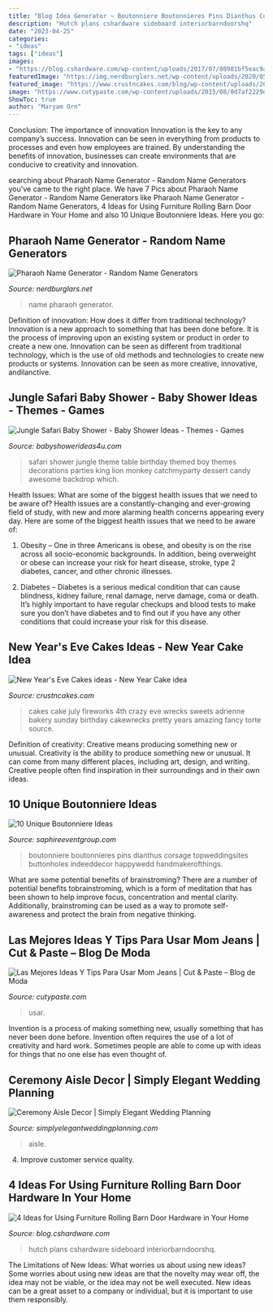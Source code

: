 ```yaml
---
title: "Blog Idea Generator ~ Boutonniere Boutonnieres Pins Dianthus Corsage Topweddingsites Buttonholes Indeeddecor Happywedd Handmakerofthings"
description: "Hutch plans cshardware sideboard interiorbarndoorshq"
date: "2023-04-25"
categories:
- "ideas"
tags: ["ideas"]
images:
- "https://blog.cshardware.com/wp-content/uploads/2017/07/80981bf5eac9ae6abe0c571de56fd50a.jpg"
featuredImage: "https://img.nerdburglars.net/wp-content/uploads/2020/05/tutankhamen-2336122_1920-1.jpg"
featured_image: "https://www.crustncakes.com/blog/wp-content/uploads/2019/12/1b8cedc5d46e9f3874f507f695809843.jpg"
image: "https://www.cutypaste.com/wp-content/uploads/2015/08/8d7af2229d1309a49c36e5b2df2fc5e3.jpg"
ShowToc: true
author: "Maryam Orn"
---
```



Conclusion: The importance of innovation
Innovation is the key to any company’s success. Innovation can be seen in everything from products to processes and even how employees are trained. By understanding the benefits of innovation, businesses can create environments that are conducive to creativity and innovation.

	

		
searching about Pharaoh Name Generator - Random Name Generators you've came to the right place. We have 7 Pics about Pharaoh Name Generator - Random Name Generators like Pharaoh Name Generator - Random Name Generators, 4 Ideas for Using Furniture Rolling Barn Door Hardware in Your Home and also 10 Unique Boutonniere Ideas. Here you go:
		
    
## Pharaoh Name Generator - Random Name Generators

<img loading=lazy src="https://img.nerdburglars.net/wp-content/uploads/2020/05/tutankhamen-2336122_1920-1.jpg" onerror="this.onerror=null;this.src='https://tse4.mm.bing.net/th?id=OIP.3ZpfUJT22IK50Bq4G0BttwHaEU&amp;pid=15.1';" alt="Pharaoh Name Generator - Random Name Generators">

_Source: nerdburglars.net_

>name pharaoh generator. 

	

Definition of innovation: How does it differ from traditional technology?
Innovation is a new approach to something that has been done before. It is the process of improving upon an existing system or product in order to create a new one. Innovation can be seen as different from traditional technology, which is the use of old methods and technologies to create new products or systems. Innovation can be seen as more creative, innovative, andilanctive.

    
## Jungle Safari Baby Shower - Baby Shower Ideas - Themes - Games

<img loading=lazy src="http://www.babyshowerideas4u.com/wp-content/uploads/2014/04/Jungle-Safari-Baby-Shower-table.jpg" onerror="this.onerror=null;this.src='https://tse1.mm.bing.net/th?id=OIP.mQv8VRwo4039R8VjU1ttfQAAAA&amp;pid=15.1';" alt="Jungle Safari Baby Shower - Baby Shower Ideas - Themes - Games">

_Source: babyshowerideas4u.com_

>safari shower jungle theme table birthday themed boy themes decorations parties king lion monkey catchmyparty dessert candy awesome backdrop which. 

	

Health Issues: What are some of the biggest health issues that we need to be aware of?
Health issues are a constantly-changing and ever-growing field of study, with new and more alarming health concerns appearing every day. Here are some of the biggest health issues that we need to be aware of:
1. Obesity – One in three Americans is obese, and obesity is on the rise across all socio-economic backgrounds. In addition, being overweight or obese can increase your risk for heart disease, stroke, type 2 diabetes, cancer, and other chronic illnesses.

2. Diabetes – Diabetes is a serious medical condition that can cause blindness, kidney failure, renal damage, nerve damage, coma or death. It’s highly important to have regular checkups and blood tests to make sure you don’t have diabetes and to find out if you have any other conditions that could increase your risk for this disease.


    
## New Year&#039;s Eve Cakes Ideas - New Year Cake Idea

<img loading=lazy src="https://www.crustncakes.com/blog/wp-content/uploads/2019/12/1b8cedc5d46e9f3874f507f695809843.jpg" onerror="this.onerror=null;this.src='https://tse4.mm.bing.net/th?id=OIP.V9-2K9k-HYSKZFv4Fuh4YgAAAA&amp;pid=15.1';" alt="New Year&#039;s Eve Cakes ideas - New Year Cake idea">

_Source: crustncakes.com_

>cakes cake july fireworks 4th crazy eve wrecks sweets adrienne bakery sunday birthday cakewrecks pretty years amazing fancy torte source. 

	

Definition of creativity: Creative means producing something new or unusual.
Creativity is the ability to produce something new or unusual. It can come from many different places, including art, design, and writing. Creative people often find inspiration in their surroundings and in their own ideas.

    
## 10 Unique Boutonniere Ideas

<img loading=lazy src="https://www.saphireeventgroup.com/wp-content/uploads/files/3514/5694/2696/unique_boutonniere_2.jpg" onerror="this.onerror=null;this.src='https://tse4.mm.bing.net/th?id=OIP.eG_JgGc5Wp7sh9P6XiKuPgAAAA&amp;pid=15.1';" alt="10 Unique Boutonniere Ideas">

_Source: saphireeventgroup.com_

>boutonniere boutonnieres pins dianthus corsage topweddingsites buttonholes indeeddecor happywedd handmakerofthings. 

	

What are some potential benefits of brainstroming?
There are a number of potential benefits tobrainstroming, which is a form of meditation that has been shown to help improve focus, concentration and mental clarity. Additionally, brainstroming can be used as a way to promote self-awareness and protect the brain from negative thinking.

    
## Las Mejores Ideas Y Tips Para Usar Mom Jeans | Cut &amp; Paste – Blog De Moda

<img loading=lazy src="https://www.cutypaste.com/wp-content/uploads/2015/08/8d7af2229d1309a49c36e5b2df2fc5e3.jpg" onerror="this.onerror=null;this.src='https://tse1.mm.bing.net/th?id=OIP.JUqM4GGdZ6boGgzSmkf1sAHaJ3&amp;pid=15.1';" alt="Las Mejores Ideas Y Tips Para Usar Mom Jeans | Cut &amp; Paste – Blog de Moda">

_Source: cutypaste.com_

>usar. 

	

Invention is a process of making something new, usually something that has never been done before. Invention often requires the use of a lot of creativity and hard work. Sometimes people are able to come up with ideas for things that no one else has even thought of.

    
## Ceremony Aisle Decor | Simply Elegant Wedding Planning

<img loading=lazy src="https://simplyelegantweddingplanning.com/wp-content/uploads/2014/02/sandiegoranchwedding-6.jpg" onerror="this.onerror=null;this.src='https://tse1.mm.bing.net/th?id=OIP.mPmk2mTMymVKSS8kW8szeQHaLH&amp;pid=15.1';" alt="Ceremony Aisle Decor | Simply Elegant Wedding Planning">

_Source: simplyelegantweddingplanning.com_

>aisle. 

	

4. Improve customer service quality.

    
## 4 Ideas For Using Furniture Rolling Barn Door Hardware In Your Home

<img loading=lazy src="https://blog.cshardware.com/wp-content/uploads/2017/07/80981bf5eac9ae6abe0c571de56fd50a.jpg" onerror="this.onerror=null;this.src='https://tse1.mm.bing.net/th?id=OIP.JFM_68uhGfTReEXDhA6lNwHaKZ&amp;pid=15.1';" alt="4 Ideas for Using Furniture Rolling Barn Door Hardware in Your Home">

_Source: blog.cshardware.com_

>hutch plans cshardware sideboard interiorbarndoorshq. 

	

The Limitations of New Ideas: What worries us about using new ideas?
Some worries about using new ideas are that the novelty may wear off, the idea may not be viable, or the idea may not be well executed. New ideas can be a great asset to a company or individual, but it is important to use them responsibly.

